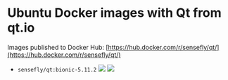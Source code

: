 # Ubuntu Docker images with Qt from qt.io

Images published to Docker Hub:
[https://hub.docker.com/r/sensefly/qt/](https://hub.docker.com/r/sensefly/qt/)

* `sensefly/qt:bionic-5.11.2`
[![](https://images.microbadger.com/badges/image/sensefly/qt:bionic-5.11.2.svg)](https://microbadger.com/images/sensefly/qt:bionic-5.11.2 "Get your own image badge on microbadger.com") [![](https://images.microbadger.com/badges/version/sensefly/qt:bionic-5.11.2.svg)](https://microbadger.com/images/sensefly/qt:bionic-5.11.2 "Get your own version badge on microbadger.com")
